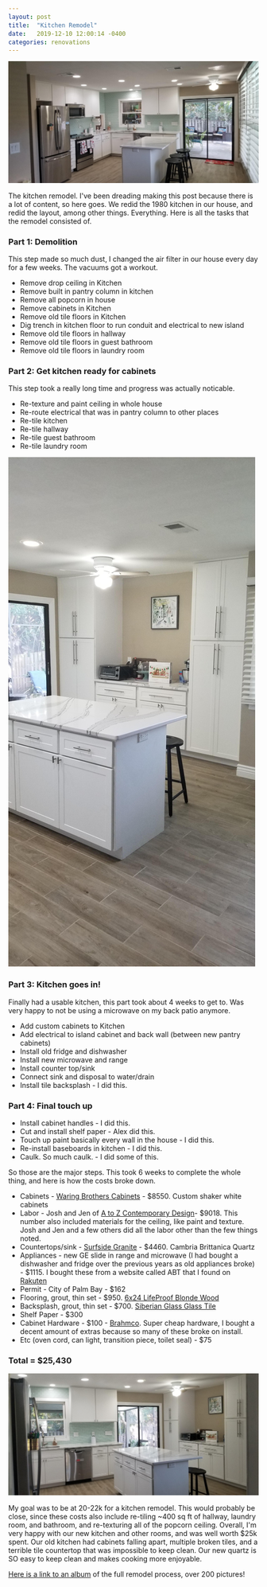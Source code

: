 ```yaml
---
layout: post
title:  "Kitchen Remodel"
date:   2019-12-10 12:00:14 -0400
categories: renovations
---
```


![Kitchen](/images/kitchen/1.jpg)

The kitchen remodel. I've been dreading making this post because there is a lot of content, so here goes. We redid the 1980 kitchen in our house, and redid the layout, among other things. Everything. Here is all the tasks that the remodel consisted of.

### Part 1: Demolition
This step made so much dust, I changed the air filter in our house every day for a few weeks. The vacuums got a workout.
* Remove drop ceiling in Kitchen
* Remove built in pantry column in kitchen
* Remove all popcorn in house
* Remove cabinets in Kitchen
* Remove old tile floors in Kitchen
* Dig trench in kitchen floor to run conduit and electrical to new island
* Remove old tile floors in hallway
* Remove old tile floors in guest bathroom
* Remove old tile floors in laundry room

### Part 2: Get kitchen ready for cabinets
This step took a really long time and progress was actually noticable.
* Re-texture and paint ceiling in whole house
* Re-route electrical that was in pantry column to other places
* Re-tile kitchen
* Re-tile hallway
* Re-tile guest bathroom
* Re-tile laundry room

![Kitchen](/images/kitchen/2.jpg)

### Part 3: Kitchen goes in!
Finally had a usable kitchen, this part took about 4 weeks to get to. Was very happy to not be using a microwave on my back patio anymore.
* Add custom cabinets to Kitchen
* Add electrical to island cabinet and back wall (between new pantry cabinets)
* Install old fridge and dishwasher
* Install new microwave and range
* Install counter top/sink
* Connect sink and disposal to water/drain
* Install tile backsplash - I did this.

### Part 4: Final touch up
* Install cabinet handles - I did this.
* Cut and install shelf paper - Alex did this.
* Touch up paint basically every wall in the house - I did this.
* Re-install baseboards in kitchen - I did this.
* Caulk. So much caulk. - I did some of this.

So those are the major steps. This took 6 weeks to complete the whole thing, and here is how the costs broke down.
* Cabinets - [Waring Brothers Cabinets](https://www.facebook.com/waringbrotherscabinets/) - $8550. Custom shaker white cabinets
* Labor - Josh and Jen of [A to Z Contemporary Design](https://www.facebook.com/atozcontemporarydesign/)- $9018. This number also included materials for the ceiling, like paint and texture. Josh and Jen and a few others did all the labor other than the few things noted.
* Countertops/sink - [Surfside Granite](https://www.facebook.com/Surfside-Granite-Quartz-324158218503088/) - $4460. Cambria Brittanica Quartz
* Appliances - new GE slide in range and microwave (I had bought a dishwasher and fridge over the previous years as old appliances broke) - $1115. I bought these from a website called ABT that I found on [Rakuten](https://rskelton.com/using-rakuten-for-more-cashback/)
* Permit - City of Palm Bay - $162
* Flooring, grout, thin set - $950. [6x24 LifeProof Blonde Wood](https://www.homedepot.com/p/LifeProof-Blonde-Wood-6-in-x-24-in-Glazed-Porcelain-Floor-and-Wall-Tile-14-55-sq-ft-case-LP38624HD1PR/308527506)
* Backsplash, grout, thin set - $700. [Siberian Glass Glass Tile](https://www.homedepot.com/p/Jeffrey-Court-Siberian-Gloss-11-625-in-x-11-75-in-x-8-mm-Glass-Mosaic-Tile-99520/202663565)
* Shelf Paper - $300
* Cabinet Hardware - $100 - [Brahmco](https://brahmco.com/). Super cheap hardware, I bought a decent amount of extras because so many of these broke on install.
* Etc (oven cord, can light, transition piece, toilet seal) - $75

### Total = $25,430

![Kitchen](/images/kitchen/3.jpg)

My goal was to be at 20-22k for a kitchen remodel. This would probably be close, since these costs also include re-tiling ~400 sq ft of hallway, laundry room, and bathroom, and re-texturing all of the popcorn ceiling. Overall, I'm very happy with our new kitchen and other rooms, and was well worth $25k spent. Our old kitchen had cabinets falling apart, multiple broken tiles, and a terrible tile countertop that was impossible to keep clean. Our new quartz is SO easy to keep clean and makes cooking more enjoyable.

[Here is a link to an album](https://photos.app.goo.gl/G9fbve1XfvYaWzLD9) of the full remodel process, over 200 pictures!
